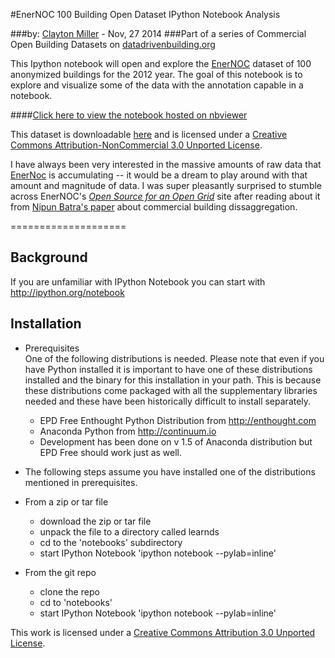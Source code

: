 #EnerNOC 100 Building Open Dataset IPython Notebook Analysis

###by: [Clayton Miller](https://www.researchgate.net/profile/Clayton_Miller2) - Nov, 27 2014
###Part of a series of Commercial Open Building Datasets on [datadrivenbuilding.org](http://datadrivenbuilding.org/)

This Ipython notebook will open and explore the [EnerNOC](http://open.enernoc.com/data/) dataset of 100 anonymized buildings for the 2012 year. The goal of this notebook is to explore and visualize some of the data with the annotation capable in a notebook.

####[Click here to view the notebook hosted on nbviewer](http://nbviewer.ipython.org/github/cmiller8/EnerNOC-100-Building-Open-Dataset-Analysis/blob/master/EnerNOC%20Sample%20Dataset.ipynb)

This dataset is downloadable [here](https://open-enernoc-data.s3.amazonaws.com/anon/all-data.tar.gz) and is licensed under a [Creative Commons Attribution-NonCommercial 3.0 Unported License](http://creativecommons.org/licenses/by-nc/3.0/). 

I have always been very interested in the massive amounts of raw data that [EnerNoc](http://www.enernoc.com/) is accumulating -- it would be a dream to play around with that amount and magnitude of data. I was super pleasantly surprised to stumble across  EnerNOC's [*Open Source for an Open Grid*](http://open.enernoc.com/data/) site after reading about it from [Nipun Batra's paper](http://combed.github.io/#portfolio) about commercial building dissaggregation. 

====================

Background  
----------

If you are unfamiliar with IPython Notebook you can start with http://ipython.org/notebook


Installation  
------------

* Prerequisites  
One of the following distributions is needed. Please note that even if you have Python installed it is important to have one of these distributions installed and the binary for this installation in your path. This is because these distributions come packaged with all the supplementary libraries needed and these have been historically difficult to install separately.

  * EPD Free Enthought Python Distribution from http://enthought.com
  * Anaconda Python from http://continuum.io
  * Development has been done on v 1.5 of Anaconda distribution but EPD Free should work just as well.

* The following steps assume you have installed one of the distributions mentioned in prerequisites.

* From a zip or tar file
    * download the zip or tar file 
    * unpack the file to a directory called learnds
    * cd to the 'notebooks' subdirectory
    * start IPython Notebook 'ipython notebook --pylab=inline'
 
* From the git repo
    * clone the repo
    * cd to 'notebooks'
    * start IPython Notebook 'ipython notebook --pylab=inline'

This work is licensed under a [Creative Commons Attribution 3.0 Unported License](http://creativecommons.org/licenses/by/3.0/).

